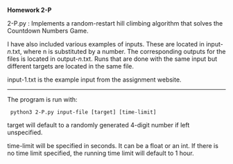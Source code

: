 **Homework 2-P**

2-P.py : Implements a random-restart hill climbing algorithm that solves the Countdown Numbers Game.

I have also included various examples of inputs.  These are located in input-*n*.txt, where n is substituted by a number.  The corresponding outputs for the files is located in output-*n*.txt.  Runs that are done with the same input but different targets are located in the same file.

input-1.txt is the example input from the assignment website.

----

The program is run with:

` python3 2-P.py input-file [target] [time-limit]`

target will default to a randomly generated 4-digit number if left unspecified.

time-limit will be specified in seconds. It can be a float or an int. If there is no time limit specified, the running time limit will default to 1 hour.